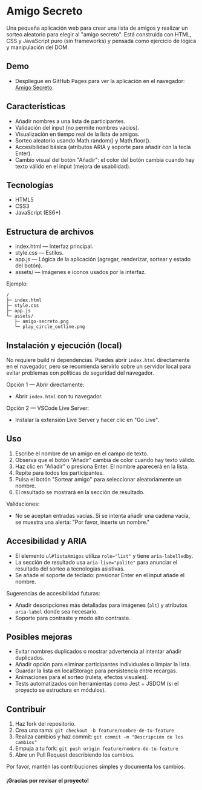 # Amigo Secreto

Una pequeña aplicación web para crear una lista de amigos y realizar un sorteo aleatorio para elegir al "amigo secreto". Está construida con HTML, CSS y JavaScript puro (sin frameworks) y pensada como ejercicio de lógica y manipulación del DOM.

## Demo
- Despliegue en GitHub Pages para ver la aplicación en el navegador: [Amigo Secreto](https://nicolas-000.github.io/amigo-secreto/).

## Características
- Añadir nombres a una lista de participantes.
- Validación del input (no permite nombres vacíos).
- Visualización en tiempo real de la lista de amigos.
- Sorteo aleatorio usando Math.random() y Math.floor().
- Accesibilidad básica (atributos ARIA y soporte para añadir con la tecla Enter).
- Cambio visual del botón "Añadir": el color del botón cambia cuando hay texto válido en el input (mejora de usabilidad).

## Tecnologías
- HTML5
- CSS3
- JavaScript (ES6+)

## Estructura de archivos
- index.html — Interfaz principal.
- style.css — Estilos.
- app.js — Lógica de la aplicación (agregar, renderizar, sortear y estado del botón).
- assets/ — Imágenes e íconos usados por la interfaz.

Ejemplo:
```
/
├─ index.html
├─ style.css
├─ app.js
└─ assets/
   ├─ amigo-secreto.png
   └─ play_circle_outline.png
```

## Instalación y ejecución (local)
No requiere build ni dependencias. Puedes abrir `index.html` directamente en el navegador, pero se recomienda servirlo sobre un servidor local para evitar problemas con políticas de seguridad del navegador.

Opción 1 — Abrir directamente:
- Abrir `index.html` con tu navegador.

Opción 2 — VSCode Live Server:
- Instalar la extensión Live Server y hacer clic en "Go Live".

## Uso
1. Escribe el nombre de un amigo en el campo de texto.
2. Observa que el botón "Añadir" cambia de color cuando hay texto válido.
3. Haz clic en "Añadir" o presiona Enter. El nombre aparecerá en la lista.
4. Repite para todos los participantes.
5. Pulsa el botón "Sortear amigo" para seleccionar aleatoriamente un nombre.
6. El resultado se mostrará en la sección de resultado.

Validaciones:
- No se aceptan entradas vacías. Si se intenta añadir una cadena vacía, se muestra una alerta: "Por favor, inserte un nombre."

## Accesibilidad y ARIA
- El elemento `ul#listaAmigos` utiliza `role="list"` y tiene `aria-labelledby`.
- La sección de resultado usa `aria-live="polite"` para anunciar el resultado del sorteo a tecnologías asistivas.
- Se añade el soporte de teclado: presionar Enter en el input añade el nombre.

Sugerencias de accesibilidad futuras:
- Añadir descripciones más detalladas para imágenes (`alt`) y atributos `aria-label` donde sea necesario.
- Soporte para contraste y modo alto contraste.

## Posibles mejoras
- Evitar nombres duplicados o mostrar advertencia al intentar añadir duplicados.
- Añadir opción para eliminar participantes individuales o limpiar la lista.
- Guardar la lista en localStorage para persistencia entre recargas.
- Animaciones para el sorteo (ruleta, efectos visuales).
- Tests automatizados con herramientas como Jest + JSDOM (si el proyecto se estructura en módulos).

## Contribuir
1. Haz fork del repositorio.
2. Crea una rama: `git checkout -b feature/nombre-de-tu-feature`
3. Realiza cambios y haz commit: `git commit -m "Descripción de los cambios"`
4. Empuja a tu fork: `git push origin feature/nombre-de-tu-feature`
5. Abre un Pull Request describiendo los cambios.

Por favor, mantén las contribuciones simples y documenta los cambios.

#### ¡Gracias por revisar el proyecto!